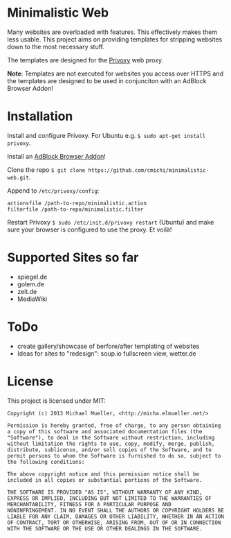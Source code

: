 # Minimalistic Web

Many websites are overloaded with features. This effectively makes them less 
usable. This project aims on providing templates for stripping websites down 
to the most necessary stuff.

The templates are designed for the [Privoxy](http://www.privoxy.org/) web proxy.

__Note__: Templates are not executed for websites you access over HTTPS
and the templates are designed to be used in conjunciton with an AdBlock Browser Addon!


# Installation

Install and configure Privoxy. For Ubuntu e.g. `$ sudo apt-get install privoxy`.

Install an [AdBlock Browser Addon](http://adblockplus.org/de/firefox)! 

Clone the repo `$ git clone https://github.com/cmichi/minimalistic-web.git`.

Append to `/etc/privoxy/config`:

	actionsfile /path-to-repo/minimalistic.action
	filterfile /path-to-repo/minimalistic.filter

Restart Privoxy `$ sudo /etc/init.d/privoxy restart` (Ubuntu) and make sure
your browser is configured to use the proxy. Et voilà!


# Supported Sites so far

 * spiegel.de
 * golem.de
 * zeit.de
 * MediaWiki


# ToDo 

 * create gallery/showcase of berfore/after templating of websites
 * Ideas for sites to "redesign": soup.io fullscreen view, wetter.de


# License

This project is licensed under MIT:

	Copyright (c) 2013 Michael Mueller, <http://micha.elmueller.net/>
	
	Permission is hereby granted, free of charge, to any person obtaining
	a copy of this software and associated documentation files (the
	"Software"), to deal in the Software without restriction, including
	without limitation the rights to use, copy, modify, merge, publish,
	distribute, sublicense, and/or sell copies of the Software, and to
	permit persons to whom the Software is furnished to do so, subject to
	the following conditions:

	The above copyright notice and this permission notice shall be
	included in all copies or substantial portions of the Software.

	THE SOFTWARE IS PROVIDED "AS IS", WITHOUT WARRANTY OF ANY KIND,
	EXPRESS OR IMPLIED, INCLUDING BUT NOT LIMITED TO THE WARRANTIES OF
	MERCHANTABILITY, FITNESS FOR A PARTICULAR PURPOSE AND
	NONINFRINGEMENT. IN NO EVENT SHALL THE AUTHORS OR COPYRIGHT HOLDERS BE
	LIABLE FOR ANY CLAIM, DAMAGES OR OTHER LIABILITY, WHETHER IN AN ACTION
	OF CONTRACT, TORT OR OTHERWISE, ARISING FROM, OUT OF OR IN CONNECTION
	WITH THE SOFTWARE OR THE USE OR OTHER DEALINGS IN THE SOFTWARE.
